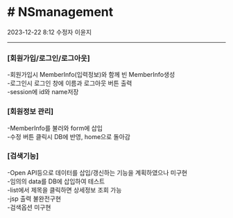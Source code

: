 ﻿<h1># NSmanagement</h1>
2023-12-22 8:12 수정자 이윤지<br>
<hr>

<h3>[회원가입/로그인/로그아웃]<br></h3>
-회원가입시 MemberInfo(입력정보)와 함께 빈 MemberInfo생성<br>
-로그인시 로그인 창에 이름과 로그아웃 버튼 출력<br>
-session에 id와 name저장<br>

<h3>[회원정보 관리]<br></h3>
-MemberInfo를 불러와 form에 삽입<br>
-수정 버튼 클릭시 DB에 반영, home으로 돌아감<br>

<h3>[검색기능]<br></h3>
-Open API등으로 데이터를 삽입/갱신하는 기능을 계획하였으나 미구현<br>
-임의의 data를 DB에 삽입하여 테스트<br>
-list에서 제목을 클릭하면 상세정보 조회 가능<br>
-jsp 출력 불완전구현<br>
-검색옵션 미구현<br>
